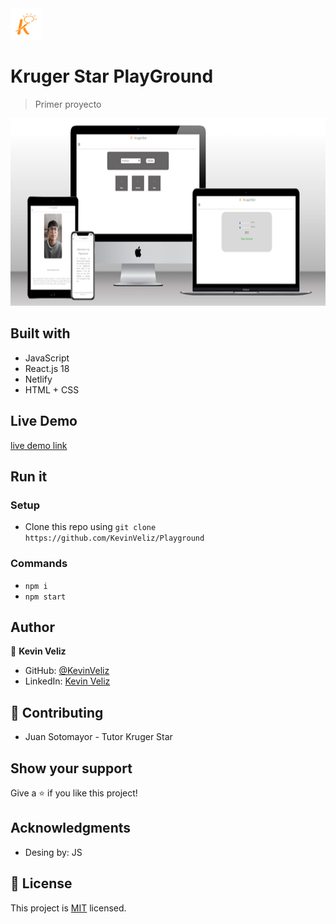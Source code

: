 <img src="./src/assets/image-removebg-preview%20(2).png" height="50px"/>

# Kruger Star PlayGround

> Primer proyecto

<img src="./src/assets/Imagen1.png" height="300px"/>

## Built with 

- JavaScript 
- React.js 18
- Netlify
- HTML + CSS

## Live Demo

[live demo link](https://playground-gilt-three.vercel.app/)

## Run it
 ### Setup
 - Clone this repo using `git clone https://github.com/KevinVeliz/Playground`
 ### Commands
 - `npm i` 
 - `npm start`
## Author
👤 **Kevin Veliz**
- GitHub: [@KevinVeliz](https://github.com/KevinVeliz)
- LinkedIn: [Kevin Veliz](https://www.linkedin.com/in/kevin-veliz-b747a0206/)
## 🤝 Contributing
- Juan Sotomayor - Tutor Kruger Star

## Show your support

Give a ⭐ if you like this project!
## Acknowledgments
- Desing by: JS

## 📝 License

This project is [MIT](./MIT.md) licensed.
